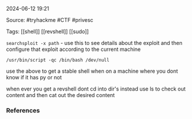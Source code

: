 
2024-06-12 19:21

Source: #tryhackme #CTF #privesc 

Tags: [[shell]] [[revshell]] [[sudo]] 

`searchsploit -x path` - use this to see details about the exploit and then configure that exploit according to the current machine


```
/usr/bin/script -qc /bin/bash /dev/null
```
use the above to get a stable shell when on a machine where you dont know if it has py or not

when ever you get a revshell dont cd into dir's instead use ls to check out content and then cat out the desired content
### References
